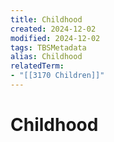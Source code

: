 ```yaml
---
title: Childhood
created: 2024-12-02
modified: 2024-12-02
tags: TBSMetadata
alias: Childhood
relatedTerm:
- "[[3170 Children]]"
---
```

# Childhood
